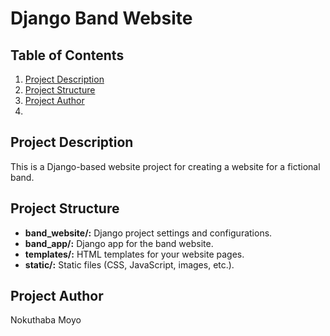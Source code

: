 # Django Band Website

## Table of Contents
1. [Project Description](#project-description)
2. [Project Structure](#project-structure)
3. [Project Author](#project-author)
4. 
## Project Description

This is a Django-based website project for creating a website for a fictional band.

## Project Structure

  - **band_website/:** Django project settings and configurations.
  - **band_app/:** Django app for the band website.
  - **templates/:** HTML templates for your website pages.
  - **static/:** Static files (CSS, JavaScript, images, etc.).

## Project Author
Nokuthaba Moyo
